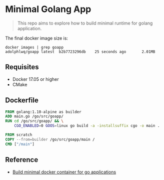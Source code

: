 # Minimal Golang App
>This repo aims to explore how to build minimal runtime for golang application.

The final docker image size is:
```shell
docker images | grep goapp
adolphlwq/goapp latest  b2b7723296db    25 seconds ago       2.01MB
```

## Requisites
- Docker 17.05 or higher
- CMake

## Dockerfile
```dockerfile
FROM golang:1.10-alpine as builder
ADD main.go /go/src/goapp/
RUN cd /go/src/goapp/ && \
    CGO_ENABLED=0 GOOS=linux go build -a -installsuffix cgo -o main .

FROM scratch
COPY --from=builder /go/src/goapp/main /
CMD ["/main"]
```

## Reference
- [Build minimal docker container for go applications](https://blog.codeship.com/building-minimal-docker-containers-for-go-applications/)

